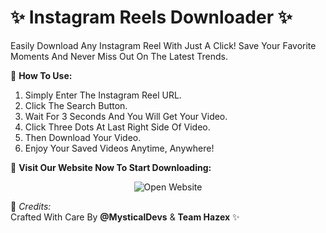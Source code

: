 # ✨ **Instagram Reels Downloader** ✨

Easily Download Any Instagram Reel With Just A Click! Save Your Favorite Moments And Never Miss Out On The Latest Trends.

🚀 **How To Use:**
1. Simply Enter The Instagram Reel URL.
2. Click The Search Button.
3. Wait For 3 Seconds And You Will Get Your Video.
4. Click Three Dots At Last Right Side Of Video.
5. Then Download Your Video.
6. Enjoy Your Saved Videos Anytime, Anywhere! 

🔗 **Visit Our Website Now To Start Downloading:**  
<div align="center">
    <a href="https://MysticalDevs.github.io/Insta" style="text-decoration: none;">
        <img src="https://img.shields.io/badge/Open%20Website-%233399FF?style=for-the-badge&logoColor=white" alt="Open Website"/>
    </a>
</div>

👑 _Credits:_  
Crafted With Care By **@MysticalDevs** & **Team Hazex** ✨
